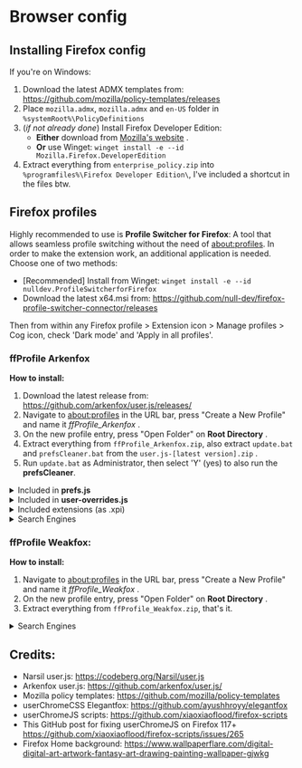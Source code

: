 # Browser config

## Installing Firefox config
If you're on Windows:
1. Download the latest ADMX templates from: https://github.com/mozilla/policy-templates/releases
2. Place `mozilla.admx`, `mozilla.admx` and `en-US` folder in `%systemRoot%\PolicyDefinitions`
3. (*if not already done*) Install Firefox Developer Edition:
    * **Either** download from [Mozilla's website](https://www.mozilla.org/en-US/firefox/all/#product-desktop-developer) .
    * **Or** use Winget: `winget install -e --id Mozilla.Firefox.DeveloperEdition`
4. Extract everything from `enterprise_policy.zip` into `%programfiles%\Firefox Developer Edition\`, I've included a shortcut in the files btw.

## Firefox profiles
Highly recommended to use is **Profile Switcher for Firefox**: A tool that allows seamless profile switching without the need of [about:profiles](about:profiles). In order to make the extension work, an additional application is needed. Choose one of two methods:
- [Recommended] Install from Winget: `winget install -e --id nulldev.ProfileSwitcherforFirefox`
- Download the latest x64.msi from: https://github.com/null-dev/firefox-profile-switcher-connector/releases

Then from within any Firefox profile > Extension icon > Manage profiles > Cog icon, check 'Dark mode' and 'Apply in all profiles'.

### ffProfile Arkenfox
**How to install:**
1. Download the latest release from: https://github.com/arkenfox/user.js/releases/
2. Navigate to [about:profiles](about:profiles) in the URL bar, press "Create a New Profile" and name it *ffProfile_Arkenfox* .
3. On the new profile entry, press "Open Folder" on **Root Directory** .
4. Extract everything from `ffProfile_Arkenfox.zip`, also extract `update.bat` and `prefsCleaner.bat` from the `user.js-[latest version].zip` .
5. Run `update.bat` as Administrator, then select 'Y' (yes) to also run the **prefsCleaner**.

<details>
  <summary>Included in <b>prefs.js</b></summary>

  ```
    My preferred UI preset.
  ```
</details>
<details>
  <summary>Included in <b>user-overrides.js</b></summary>

  ```
    Re-enabled URL-bar live search suggestions.
    Starting page and new tabs set to `about:home`
    Disabled Sanitize On Shutdown
    Disabled websites from requesting Geo and XR access
    Disabled RFP (ResistFingerPrinting)
    Don't disable WebGL (pointless to do when not using RFP)
    Enabled DRM-content
    Disable raw TCP socket support (mozTCPSocket)
    Don't monitor OS online/offline connection state
    Disallow NTLMv1 unless through HTTPS
    Some anti-breakage settings to Arkenfox user.js
    Enabled Encrypted client Hello
    Disabled vulnerable ciphers
    UserChromeCSS settings
  ```
</details>
<details>
  <summary>Included extensions (as .xpi)</summary>

  ```
    CookiesAutoDelete (doesn't work that great with Multi-Account Container)
    Canvas Blocker (compensate for disabling RFP)
    LibRedirect (redirects popular webservices to alternative front-ends)
    Skip Redirects (skips redirect-URLs)
  ```
</details>
<details>
  <summary>Search Engines</summary>

  ```
    Default: Startpage.com
    Added: SearXNG NicFab
    Added: Chocolatey package search
    Added: RSWiki
  ```
</details>

### ffProfile Weakfox:
**How to install:**
1. Navigate to [about:profiles](about:profiles) in the URL bar, press "Create a New Profile" and name it *ffProfile_Weakfox* .
2. On the new profile entry, press "Open Folder" on **Root Directory** .
3. Extract everything from `ffProfile_Weakfox.zip`, that's it.

<details>
  <summary>Search Engines</summary>

  ```
    UserChromeCSS
    Search Engine preset: Same as ffProfile Arkenfox
  ```
</details>

## Credits:
- Narsil user.js: https://codeberg.org/Narsil/user.js
- Arkenfox user.js: https://github.com/arkenfox/user.js/
- Mozilla policy templates: https://github.com/mozilla/policy-templates
- userChromeCSS Elegantfox: https://github.com/ayushhroyy/elegantfox
- userChromeJS scripts: https://github.com/xiaoxiaoflood/firefox-scripts
- This GitHub post for fixing userChromeJS on Firefox 117+ https://github.com/xiaoxiaoflood/firefox-scripts/issues/265
- Firefox Home background: https://www.wallpaperflare.com/digital-digital-art-artwork-fantasy-art-drawing-painting-wallpaper-gjwkg